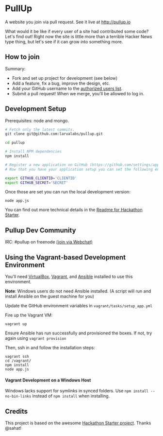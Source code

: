 PullUp
======
A website you join via pull request. See it live at http://pullup.io

What would it be like if every user of a site had contributed some code? Let's find out! Right now the site is little more
than a terrible Hacker News type thing, but let's see if it can grow into something more.

How to join
-----------

Summary:
- Fork and set up project for development (see below)
- Add a feature, fix a bug, improve the design, etc.
- Add your GitHub username to the [authorized users list](https://github.com/larvalabs/pullup/blob/master/config/userlist.js).
- Submit a pull request! When we merge, you'll be allowed to log in.

Development Setup
---------------

Prerequisites: node and mongo.

```bash
# Fetch only the latest commits.
git clone git@github.com:larvalabs/pullup.git

cd pullup

# Install NPM dependencies
npm install

# Register a new application on GitHub (https://github.com/settings/applications)
# Now that you have your application setup you can set the following environment variables:

export GITHUB_CLIENTID='CLIENTID'
export GITHUB_SECRET='SECRET'
```

Once those are set you can run the local development version:

    node app.js


You can find out more technical details in the [Readme for Hackathon Starter](https://github.com/larvalabs/pullup/blob/master/hackathon-starter-readme.md).

Pullup Dev Community
--------------------

IRC: #pullup on freenode [(join via Webchat)](https://webchat.freenode.net?channels=%23pullup)

Using the Vagrant-based Development Environment
-----------------------

You'll need [VirtualBox](https://www.virtualbox.org/wiki/Downloads), [Vagrant](http://www.vagrantup.com/downloads.html), and [Ansible](https://devopsu.com/guides/ansible-mac-osx.html) installed to use this environment.

**Note**: Windows users do not need Ansible installed. (A script will run and install Ansible on the guest machine for you)

Update the GitHub environment variables in `vagrant/tasks/setup_app.yml`

Fire up the Vagrant VM:

	vagrant up

Ensure Ansible has run successfully and provisioned the boxes.  If not, try again using `vagrant provision`

Then, ssh in and follow the installation steps:

	vagrant ssh
	cd /vagrant/
	npm install
	node app.js

#### Vagrant Development on a Windows Host
Windows lacks support for symlinks in synced folders. Use `npm install --no-bin-links` instead of `npm install` when installing.

Credits
-------

This project is based on the awesome [Hackathon Starter project](https://github.com/sahat/hackathon-starter). Thanks @sahat!
